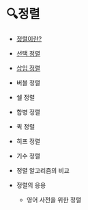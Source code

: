 # 🔍정렬
- [정렬이란?](./정렬이란.md)

- [선택 정렬](./선택정렬.md)

- [삽입 정렬](./삽입정렬.md)

- 버블 정렬

- 쉘 정렬

- 합병 정렬

- 퀵 정렬

- 히프 정렬

- 기수 정렬

- 정렬 알고리즘의 비교

- 정렬의 응용
	- 영어 사전을 위한 정렬